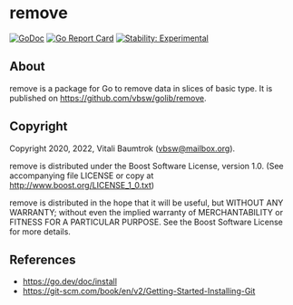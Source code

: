# remove

[![GoDoc](https://godoc.org/github.com/vbsw/golib/remove?status.svg)](https://godoc.org/github.com/vbsw/golib/remove) [![Go Report Card](https://goreportcard.com/badge/github.com/vbsw/golib/remove)](https://goreportcard.com/report/github.com/vbsw/golib/remove) [![Stability: Experimental](https://masterminds.github.io/stability/experimental.svg)](https://masterminds.github.io/stability/experimental.html)

## About
remove is a package for Go to remove data in slices of basic type. It is published on <https://github.com/vbsw/golib/remove>.

## Copyright
Copyright 2020, 2022, Vitali Baumtrok (vbsw@mailbox.org).

remove is distributed under the Boost Software License, version 1.0. (See accompanying file LICENSE or copy at http://www.boost.org/LICENSE_1_0.txt)

remove is distributed in the hope that it will be useful, but WITHOUT ANY WARRANTY; without even the implied warranty of MERCHANTABILITY or FITNESS FOR A PARTICULAR PURPOSE. See the Boost Software License for more details.

## References
- https://go.dev/doc/install
- https://git-scm.com/book/en/v2/Getting-Started-Installing-Git
